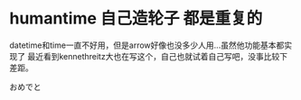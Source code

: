 # humantime 自己造轮子 都是重复的 

datetime和time一直不好用，但是arrow好像也没多少人用...虽然他功能基本都实现了
最近看到kennethreitz大也在写这个，自己也就试着自己写吧，没事比较下差距。

おめでと
